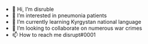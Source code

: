 - 👋 Hi, I’m disruble
- 👀 I’m interested in pneumonia patients
- 🌱 I’m currently learning Kyrgystan national language
- 💞️ I’m looking to collaborate on numerous war crimes
- 📫 How to reach me disrupt#0001

<!---
disurp/disurp is a ✨ special ✨ repository because its `README.md` (this file) appears on your GitHub profile.
You can click the Preview link to take a look at your changes.
--->
